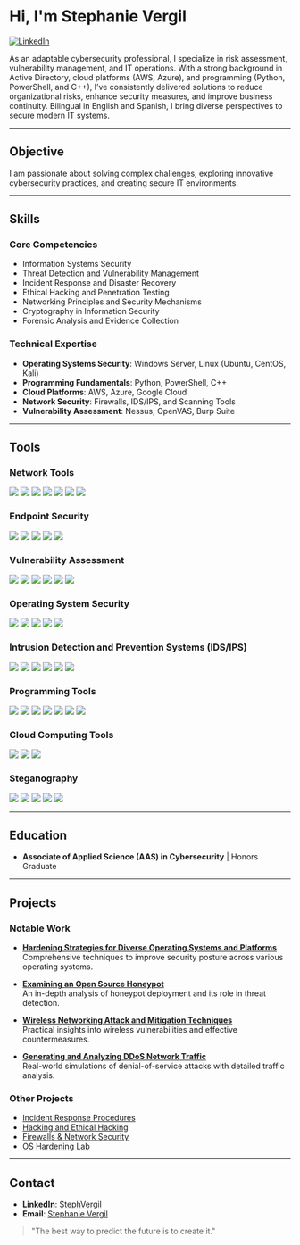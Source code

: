 # Hi, I'm Stephanie Vergil  
[![LinkedIn](https://img.shields.io/badge/-LinkedIn-0072b1?&style=for-the-badge&logo=linkedin&logoColor=white)](https://linkedin.com/in/stephanie-vergil-8982142a8)

As an adaptable cybersecurity professional, I specialize in risk assessment, vulnerability management, and IT operations. With a strong background in Active Directory, cloud platforms (AWS, Azure), and programming (Python, PowerShell, and C++), I’ve consistently delivered solutions to reduce organizational risks, enhance security measures, and improve business continuity. Bilingual in English and Spanish, I bring diverse perspectives to secure modern IT systems.

---

## Objective  

I am passionate about solving complex challenges, exploring innovative cybersecurity practices, and creating secure IT environments.

---

## Skills  

### Core Competencies  
- Information Systems Security  
- Threat Detection and Vulnerability Management  
- Incident Response and Disaster Recovery  
- Ethical Hacking and Penetration Testing  
- Networking Principles and Security Mechanisms  
- Cryptography in Information Security  
- Forensic Analysis and Evidence Collection  

### Technical Expertise  
- **Operating Systems Security**: Windows Server, Linux (Ubuntu, CentOS, Kali)  
- **Programming Fundamentals**: Python, PowerShell, C++  
- **Cloud Platforms**: AWS, Azure, Google Cloud  
- **Network Security**: Firewalls, IDS/IPS, and Scanning Tools  
- **Vulnerability Assessment**: Nessus, OpenVAS, Burp Suite  

---

## Tools  

### Network Tools  
<div>
<a href="https://www.wireshark.org/"><img src="https://img.shields.io/badge/-Wireshark-1679A7?&style=for-the-badge&logo=Wireshark&logoColor=white" /></a>  
<a href="https://nmap.org/"><img src="https://img.shields.io/badge/-nmap-4682B4?&style=for-the-badge&logo=nmap&logoColor=white" /></a>  
<a href="https://www.wireshark.org/docs/man-pages/"><img src="https://img.shields.io/badge/-Packet_Analysis-000000?&style=for-the-badge&logo=Analysis&logoColor=white" /></a>  
<a href="https://tcpdump.org/"><img src="https://img.shields.io/badge/-tcpdump-4B8BBE?&style=for-the-badge&logo=Linux&logoColor=white" /></a>  
<a href="https://netcat.sourceforge.net/"><img src="https://img.shields.io/badge/-Netcat-333333?&style=for-the-badge&logo=Network&logoColor=white" /></a>
<a href="https://www.zabbix.com/"><img src="https://img.shields.io/badge/-Zabbix-FF4C00?&style=for-the-badge&logo=Zabbix&logoColor=white" /></a>
<a href="https://nagios.org/"><img src="https://img.shields.io/badge/-Nagios-5C5C5C?&style=for-the-badge&logo=Nagios&logoColor=white" /></a>
</div>

### Endpoint Security  
<div>
<a href="https://www.microsoft.com/en-us/security/business/threat-protection/microsoft-defender-endpoint"><img src="https://img.shields.io/badge/-Windows_Defender-0078D7?&style=for-the-badge&logo=Microsoft&logoColor=white" /></a>  
<a href="https://www.broadcom.com/products/cyber-security/endpoint/symantec-endpoint-protection"><img src="https://img.shields.io/badge/-Symantec_Endpoint_Protection-FFD700?&style=for-the-badge&logo=Symantec&logoColor=black" /></a>  
<a href="https://www.crowdstrike.com/"><img src="https://img.shields.io/badge/-CrowdStrike-FF0000?&style=for-the-badge&logo=CrowdStrike&logoColor=white" /></a>  
<a href="https://www.carbonblack.com/"><img src="https://img.shields.io/badge/-Carbon_Black-333333?&style=for-the-badge&logo=VMware&logoColor=white" /></a>
<a href="https://www.trendmicro.com/"><img src="https://img.shields.io/badge/-TrendMicro-D71A28?&style=for-the-badge&logo=TrendMicro&logoColor=white" /></a>
</div>

### Vulnerability Assessment  
<div>
<a href="https://www.tenable.com/products/nessus"><img src="https://img.shields.io/badge/-Nessus-00A4BD?&style=for-the-badge&logo=Tenable&logoColor=white" /></a>  
<a href="https://www.qualys.com/"><img src="https://img.shields.io/badge/-Qualys-EB0028?&style=for-the-badge&logo=Qualys&logoColor=white" /></a>  
<a href="https://www.openvas.org/"><img src="https://img.shields.io/badge/-OpenVAS-4CAF50?&style=for-the-badge&logo=Security&logoColor=white" /></a>  
<a href="https://portswigger.net/burp"><img src="https://img.shields.io/badge/-Burp_Suite-F8941D?&style=for-the-badge&logo=PortSwigger&logoColor=white" /></a>  
<a href="https://www.kali.org/tools/sqlmap/"><img src="https://img.shields.io/badge/-SQLmap-CC2927?&style=for-the-badge&logo=MicrosoftSQLServer&logoColor=white" /></a>
<a href="https://www.rapid7.com/"><img src="https://img.shields.io/badge/-Rapid7-000000?&style=for-the-badge&logo=Rapid7&logoColor=white" /></a>
</div>

### Operating System Security  
<div>
<a href="https://www.microsoft.com/en-us/windows-server"><img src="https://img.shields.io/badge/-Windows_Server-0078D7?&style=for-the-badge&logo=Windows&logoColor=white" /></a>
<a href="https://ubuntu.com/"><img src="https://img.shields.io/badge/-Ubuntu-333333?&style=for-the-badge&logo=Ubuntu&logoColor=white" /></a>
<a href="https://www.redhat.com/en/technologies/linux-platforms/enterprise-linux"><img src="https://img.shields.io/badge/-Red_Hat-EE0000?&style=for-the-badge&logo=RedHat&logoColor=white" /></a>
<a href="https://www.kali.org/"><img src="https://img.shields.io/badge/-Kali_Linux-557C94?&style=for-the-badge&logo=KaliLinux&logoColor=white" /></a>
<a href="https://centos.org/"><img src="https://img.shields.io/badge/-CentOS-262577?&style=for-the-badge&logo=CentOS&logoColor=white" /></a>
</div>

### Intrusion Detection and Prevention Systems (IDS/IPS)  
<div>
<a href="https://securityonion.net/"><img src="https://img.shields.io/badge/-Security_Onion-000000?&style=for-the-badge&logo=Security&logoColor=white" /></a>  
<a href="https://snort.org/"><img src="https://img.shields.io/badge/-Snort-000000?&style=for-the-badge&logo=Snort&logoColor=white" /></a>  
<a href="https://suricata.io/"><img src="https://img.shields.io/badge/-Suricata-EF3B2D?&style=for-the-badge&logo=Suricata&logoColor=white" /></a>  
<a href="https://zeek.org/"><img src="https://img.shields.io/badge/-Zeek-777BB4?&style=for-the-badge&logo=Zeek&logoColor=white" /></a>  
<a href="https://www.wazuh.com/"><img src="https://img.shields.io/badge/-Wazuh-333333?&style=for-the-badge&logo=Security&logoColor=white" /></a>
<a href="https://ossec.github.io/"><img src="https://img.shields.io/badge/-OSSEC-4CAF50?&style=for-the-badge&logo=OSSEC&logoColor=white" /></a>
</div>

### Programming Tools  
<div>
<a href="https://code.visualstudio.com/"><img src="https://img.shields.io/badge/-Visual_Studio_Code-007ACC?&style=for-the-badge&logo=VisualStudioCode&logoColor=white" /></a>
<a href="https://www.python.org/"><img src="https://img.shields.io/badge/-Python-3776AB?&style=for-the-badge&logo=Python&logoColor=white" /></a>
<a href="https://www.gnu.org/software/bash/"><img src="https://img.shields.io/badge/-Bash-333333?&style=for-the-badge&logo=GNU&logoColor=white" /></a>
<a href="https://git-scm.com/"><img src="https://img.shields.io/badge/-Git-F05032?&style=for-the-badge&logo=Git&logoColor=white" /></a>
<a href="https://www.jetbrains.com/pycharm/"><img src="https://img.shields.io/badge/-PyCharm-0F6D9E?&style=for-the-badge&logo=PyCharm&logoColor=white" /></a>
<a href="https://cplusplus.com/"><img src="https://img.shields.io/badge/-C++-00599C?style=for-the-badge&logo=Cplusplus&logoColor=white" /></a>
<a href="https://developer.apple.com/xcode/"><img src="https://img.shields.io/badge/-Xcode-1575F9?style=for-the-badge&logo=Xcode&logoColor=white" /></a>
</div>

### Cloud Computing Tools  
<div>
<a href="https://aws.amazon.com/"><img src="https://img.shields.io/badge/-AWS-232F3E?&style=for-the-badge&logo=AmazonAWS&logoColor=white" /></a>
<a href="https://azure.microsoft.com/"><img src="https://img.shields.io/badge/-Azure-0078D7?&style=for-the-badge&logo=MicrosoftAzure&logoColor=white" /></a>
<a href="https://cloud.google.com/"><img src="https://img.shields.io/badge/-Google_Cloud-4285F4?&style=for-the-badge&logo=GoogleCloud&logoColor=white" /></a>
</div>

### Steganography  
<div>
<a href="https://www.openstego.com/"><img src="https://img.shields.io/badge/-OpenStego-333333?&style=for-the-badge&logo=Steganography&logoColor=white" /></a>  
<a href="https://github.com/abeluck/stegdetect"><img src="https://img.shields.io/badge/-StegDetect-4E9A06?&style=for-the-badge&logo=Linux&logoColor=white" /></a>  
<a href="https://cryptii.com/"><img src="https://img.shields.io/badge/-Cryptii-FF5733?&style=for-the-badge&logo=Tools&logoColor=white" /></a>  
<a href="https://stegosuite.org/"><img src="https://img.shields.io/badge/-StegoSuite-008000?&style=for-the-badge&logo=Linux&logoColor=white" /></a>
<a href="https://github.com/JohnHammond/Steganography"><img src="https://img.shields.io/badge/-Stego_Toolbox-800080?&style=for-the-badge&logo=GitHub&logoColor=white" /></a>
</div>

---

## Education  

- **Associate of Applied Science (AAS) in Cybersecurity** | Honors Graduate  

---

## Projects  

### Notable Work  

- **[Hardening Strategies for Diverse Operating Systems and Platforms](https://github.com/StephVergil/Hardening-Strategies-for-Diverse-Operating-Systems-and-Platforms)**  
  Comprehensive techniques to improve security posture across various operating systems.  

- **[Examining an Open Source Honeypot](https://github.com/StephVergil/Examining-an-Open-Source-Honeypot)**  
  An in-depth analysis of honeypot deployment and its role in threat detection.  

- **[Wireless Networking Attack and Mitigation Techniques](https://github.com/StephVergil/Wireless-Networking-Attack-and-Mitigation-Techniques)**  
  Practical insights into wireless vulnerabilities and effective countermeasures.  

- **[Generating and Analyzing DDoS Network Traffic](https://github.com/StephVergil/Generating-capturing-and-Analyzing-DoS-and-DDoS-centric-Network-Traffic)**  
  Real-world simulations of denial-of-service attacks with detailed traffic analysis.  

### Other Projects  

- [Incident Response Procedures](https://github.com/StephVergil/Incident-Response-Procedures)  
- [Hacking and Ethical Hacking](https://github.com/StephVergil/Hacking-and-Ethical-Hacking)  
- [Firewalls & Network Security](https://github.com/StephVergil/Firewalls-Network-Security)  
- [OS Hardening Lab](https://github.com/StephVergil/OS-Hardening-Lab-Results/tree/main)  

---

## Contact  

- **LinkedIn**: [StephVergil](https://linkedin.com/in/stephanie-vergil-8982142a8)  
- **Email**: [Stephanie Vergil](mailto:Stephanievergil95@gmail.com)  

> "The best way to predict the future is to create it."  

